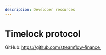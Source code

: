 ```yaml
---
description: Developer resources
---
```


# Timelock protocol

GitHub: https://github.com/streamflow-finance 
